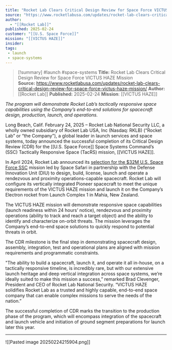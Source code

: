 ```yaml
---
title: "Rocket Lab Clears Critical Design Review for Space Force VICTUS HAZE Mission"
source: "https://www.rocketlabusa.com/updates/rocket-lab-clears-critical-design-review-for-space-force-victus-haze-mission/"
author:
  - "[[Rocket Lab]]"
published: 2025-02-24
customer: "[[U.S. Space Force]]"
mission: "[[VICTUS HAZE]]"
insider:
tags:
 - launch
 - space-systems
---
```


>[!summary]
#launch #space-systems
**Title:** Rocket Lab Clears Critical Design Review for Space Force VICTUS HAZE Mission   
**Source:** https://www.rocketlabusa.com/updates/rocket-lab-clears-critical-design-review-for-space-force-victus-haze-mission/
**Author:** [[Rocket Lab]]
**Published:** 2025-02-24
**Mission**: [[VICTUS HAZE]]

*The program will demonstrate Rocket Lab’s tactically responsive space capabilities using the Company’s end-to-end solutions for spacecraft design, production, launch, and operations.*

Long Beach, Calif. February 24, 2025 – Rocket Lab National Security LLC, a wholly owned subsidiary of Rocket Lab USA, Inc (Nasdaq: RKLB) (“Rocket Lab” or “the Company”), a global leader in launch services and space systems, today announced the successful completion of its Critical Design Review (CDR) for the [[U.S. Space Force]] Space Systems Command’s (SSC) Tactically Responsive Space (TacRS) mission, [[VICTUS HAZE]].

In April 2024, Rocket Lab announced its [selection for the $32M U.S. Space Force SSC](https://www.rocketlabusa.com/updates/rocket-lab-selected-by-space-systems-command-to-build-and-launch-spacecraft-for-tactically-responsive-space-tacrs-mission/) mission led by Space Safari in partnership with the Defense Innovation Unit (DIU) to design, build, license, launch and operate a rendezvous and proximity operations-capable spacecraft. Rocket Lab will configure its vertically integrated Pioneer spacecraft to meet the unique requirements of the VICTUS HAZE mission and launch it on the Company’s Electron rocket from Launch Complex 1 in Mahia, New Zealand.

The VICTUS HAZE mission will demonstrate responsive space capabilities (launch readiness within 24 hours’ notice), rendezvous and proximity operations (ability to track and reach a target object) and the ability to identify and characterize on-orbit threats. The mission leverages the Company’s end-to-end space solutions to quickly respond to potential threats in orbit.

The CDR milestone is the final step in demonstrating spacecraft design, assembly, integration, test and operational plans are aligned with mission requirements and programmatic constraints.

"The ability to build a spacecraft, launch it, and operate it all in-house, on a tactically responsive timeline, is incredibly rare, but with our extensive launch heritage and deep vertical integration across space systems, we’re ideally suited to make this mission a success,” remarked Brad Clevenger, President and CEO of Rocket Lab National Security. “VICTUS HAZE solidifies Rocket Lab as a trusted and highly capable, end-to-end space company that can enable complex missions to serve the needs of the nation.”

The successful completion of CDR marks the transition to the production phase of the program, which will encompass integration of the spacecraft and launch vehicle and initiation of ground segment preparations for launch later this year.

---

![[Pasted image 20250224215904.png]]